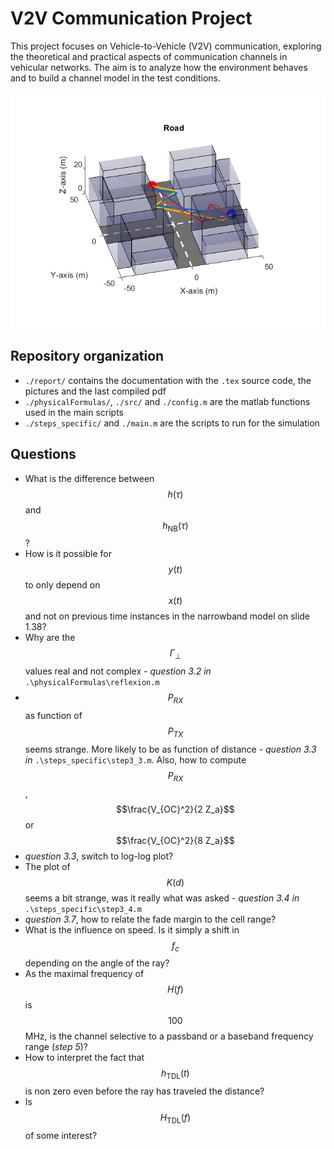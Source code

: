 # V2V Communication Project

This project focuses on Vehicle-to-Vehicle (V2V) communication, exploring the theoretical and practical aspects of communication channels in vehicular networks. The aim is to analyze how the environment behaves and to build a channel model in the test conditions.

![Project Overview](./report/pic/readme.png)

## Repository organization

- `./report/` contains the documentation with the `.tex` source code, the pictures and the last compiled pdf
- `./physicalFormulas/`, `./src/` and `./config.m` are the matlab functions used in the main scripts
- `./steps_specific/` and `./main.m` are the scripts to run for the simulation

## Questions

- What is the difference between $$h(\tau)$$ and $$h_{\text{NB}}(\tau)$$?
- How is it possible for $$y(t)$$ to only depend on $$x(t)$$ and not on previous time instances in the narrowband model on slide 1.38?
- Why are the $$\Gamma_{\perp}$$ values real and not complex - *question 3.2 in* `.\physicalFormulas\reflexion.m`
- $$P_{RX}$$ as function of $$P_{TX}$$ seems strange. More likely to be as function of distance - *question 3.3 in* `.\steps_specific\step3_3.m`. Also, how to compute $$P_{RX}$$, $$\frac{V_{OC}^2}{2 Z_a}$$ or $$\frac{V_{OC}^2}{8 Z_a}$$
- *question 3.3*, switch to log-log plot?
- The plot of $$K(d)$$ seems a bit strange, was it really what was asked - *question 3.4 in* `.\steps_specific\step3_4.m`
- *question 3.7*, how to relate the fade margin to the cell range?
- What is the influence on speed. Is it simply a shift in $$f_c$$ depending on the angle of the ray?
- As the maximal frequency of $$H(f)$$ is $$100$$ MHz, is the channel selective to a passband or a baseband frequency range (*step 5*)?
- How to interpret the fact that $$h_{\text{TDL}}(t)$$ is non zero even before the ray has traveled the distance?
- Is $$H_{\text{TDL}}(f)$$ of some interest?
